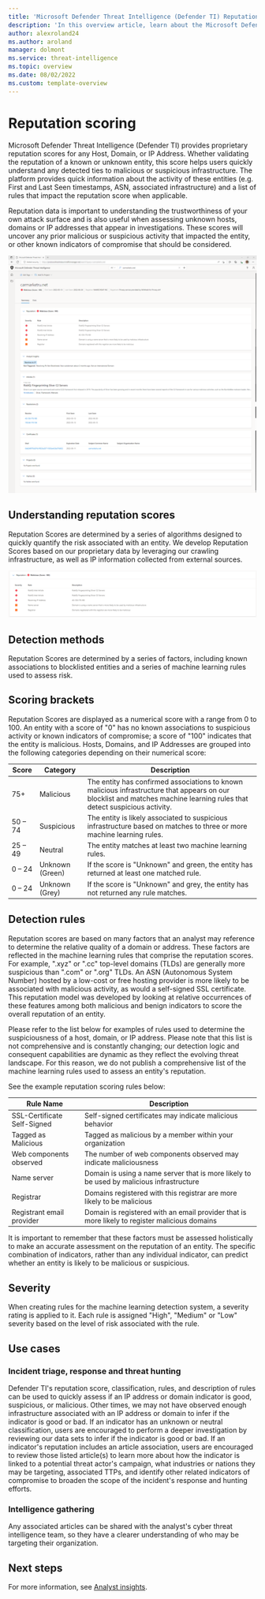 ```yaml
--- 
title: 'Microsoft Defender Threat Intelligence (Defender TI) Reputation Scoring'
description: 'In this overview article, learn about the Microsoft Defender Threat Intelligence (Defender TI)'s reputation scoring feature.'
author: alexroland24
ms.author: aroland
manager: dolmont
ms.service: threat-intelligence
ms.topic: overview
ms.date: 08/02/2022
ms.custom: template-overview
---
```


# Reputation scoring

Microsoft Defender Threat Intelligence (Defender TI) provides proprietary reputation scores for any Host, Domain, or IP Address. Whether validating the reputation of a known or unknown entity, this score helps users quickly understand any detected ties to malicious or suspicious infrastructure. The platform provides quick information about the activity of these entities (e.g. First and Last Seen timestamps, ASN, associated infrastructure) and a list of rules that impact the reputation score when applicable.

Reputation data is important to understanding the trustworthiness of your own attack surface and is also useful when assessing unknown hosts, domains or IP addresses that appear in investigations. These scores will uncover any prior malicious or suspicious activity that impacted the entity, or other known indicators of compromise that should be considered.

![Reputation Edge Screenshot](media/reputationEdgeScreenshot.png)
## Understanding reputation scores

Reputation Scores are determined by a series of algorithms designed to quickly quantify the risk associated with an entity. We develop Reputation Scores based on our proprietary data by leveraging our crawling infrastructure, as well as IP information collected from external sources.

![Reputation Summary Card](media/reputationSummaryCard.png)

## Detection methods
Reputation Scores are determined by a series of factors, including known associations to blocklisted entities and a series of machine learning rules used to assess risk.

## Scoring brackets
Reputation Scores are displayed as a numerical score with a range from 0 to 100. An entity with a score of "0" has no known associations to suspicious activity or known indicators of compromise; a score of "100" indicates that the entity is malicious. Hosts, Domains, and IP Addresses are grouped into the following categories depending on their numerical score:

|     Score             |     Category              |     Description                                                                                                                                                                          |
|-----------------------|---------------------------|------------------------------------------------------------------------------------------------------------------------------------------------------------------------------------------|
|     75+               |     Malicious             |     The   entity has confirmed associations to known malicious infrastructure that   appears on our blocklist and matches machine learning rules that detect   suspicious activity.      |
|     50   – 74         |     Suspicious            |     The   entity is likely associated to suspicious infrastructure based on matches to   three or more machine learning rules.                                                           |
|     25   – 49         |     Neutral               |     The   entity matches at least two machine learning rules.                                                                                                                            |
|     0   – 24          |     Unknown   (Green)     |     If   the score is "Unknown" and green, the entity has returned at least one   matched rule.                                                                                          |
|     0   – 24          |     Unknown   (Grey)      |     If   the score is "Unknown" and grey, the entity has not returned any rule   matches.                                                                                                |  

## Detection rules

Reputation scores are based on many factors that an analyst may reference to determine the relative quality of a domain or address. These factors are reflected in the machine learning rules that comprise the reputation scores. For example, ".xyz" or ".cc" top-level domains (TLDs) are generally more suspicious than ".com" or ".org" TLDs. An ASN (Autonomous System Number) hosted by a low-cost or free hosting provider is more likely to be associated with malicious activity, as would a self-signed SSL certificate. This reputation model was developed by looking at relative occurrences of these features among both malicious and benign indicators to score the overall reputation of an entity.

Please refer to the list below for examples of rules used to determine the suspiciousness of a host, domain, or IP address. Please note that this list is not comprehensive and is constantly changing; our detection logic and consequent capabilities are dynamic as they reflect the evolving threat landscape. For this reason, we do not publish a comprehensive list of the machine learning rules used to assess an entity's reputation.

See the example reputation scoring rules below:

|     Rule   Name                    |     Description                                                                                        |
|------------------------------------|--------------------------------------------------------------------------------------------------------|
|     SSL-Certificate Self-Signed    |     Self-signed certificates may indicate   malicious behavior                                         |
|     Tagged as Malicious            |     Tagged as malicious by a member within your   organization                                         |
|     Web components observed        |     The number of web components observed may   indicate maliciousness                                 |
|     Name server                    |     Domain is using a name server that is more   likely to be used by malicious infrastructure         |
|     Registrar                      |     Domains registered with this registrar are   more likely to be malicious                           |
|     Registrant email provider      |     Domain is registered with an email provider   that is more likely to register malicious domains    |

It is important to remember that these factors must be assessed holistically to make an accurate assessment on the reputation of an entity. The specific combination of indicators, rather than any individual indicator, can predict whether an entity is likely to be malicious or suspicious.

## Severity

When creating rules for the machine learning detection system, a severity rating is applied to it. Each rule is assigned "High", "Medium" or "Low" severity based on the level of risk associated with the rule.

## Use cases

### Incident triage, response and threat hunting
Defender TI's reputation score, classification, rules, and description of rules can be used to quickly assess if an IP address or domain indicator is good, suspicious, or malicious. Other times, we may not have observed enough infrastructure associated with an IP address or domain to infer if the indicator is good or bad. If an indicator has an unknown or neutral classification, users are encouraged to perform a deeper investigation by reviewing our data sets to infer if the indicator is good or bad. If an indicator's reputation includes an article association, users are encouraged to review those listed article(s) to learn more about how the indicator is linked to a potential threat actor's campaign, what industries or nations they may be targeting, associated TTPs, and identify other related indicators of compromise to broaden the scope of the incident's response and hunting efforts.

### Intelligence gathering

Any associated articles can be shared with the analyst's cyber threat intelligence team, so they have a clearer understanding of who may be targeting their organization.

## Next steps
For more information, see [Analyst insights](analyst-insights.md).
